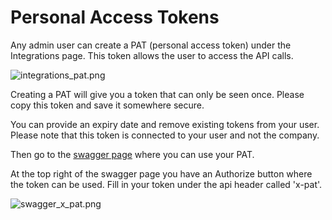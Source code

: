 # Personal Access Tokens

Any admin user can create a PAT (personal access token) under the Integrations page. This token allows the user to access the API calls.

![integrations_pat.png](/integrations_pat.png)

Creating a PAT will give you a token that can only be seen once. Please copy this token and save it somewhere secure.

You can provide an expiry date and remove existing tokens from your user. Please note that this token is connected to your user and not the company.

Then go to the [swagger page](https://sase.jimber.io/docs) where you can use your PAT.

At the top right of the swagger page you have an Authorize button where the token can be used. Fill in your token under the api header called 'x-pat'.

![swagger_x_pat.png](/swagger_x_pat.png)




